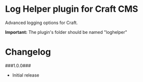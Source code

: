 Log Helper plugin for Craft CMS
=================

Advanced logging options for Craft.

__Important:__
The plugin's folder should be named "loghelper"

Changelog
=================
###1.0.0###
- Initial release
